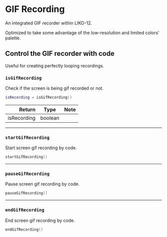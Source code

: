
# GIF Recording

An integrated GIF recorder within LIKO-12.

Optimized to take some advantage of the low-resolution and limited colors' palette.

## Control the GIF recorder with code

Useful for creating perfectly looping recordings.

### `isGifRecording`

Check if the screen is being gif recorded or not.

```lua
isRecording = isGifRecording()
```

|      Return | Type    | Note |
|------------:|---------|------|
| isRecording | boolean |      |

---

### `startGifRecording`

Start screen gif recording by code.

```lua
startGifRecording()
```

---

### `pauseGifRecording`

Pause screen gif recording by code.

```lua
pauseGifRecording()
```
---

### `endGifRecording`

End screen gif recording by code.

```lua
endGifRecording()
```
